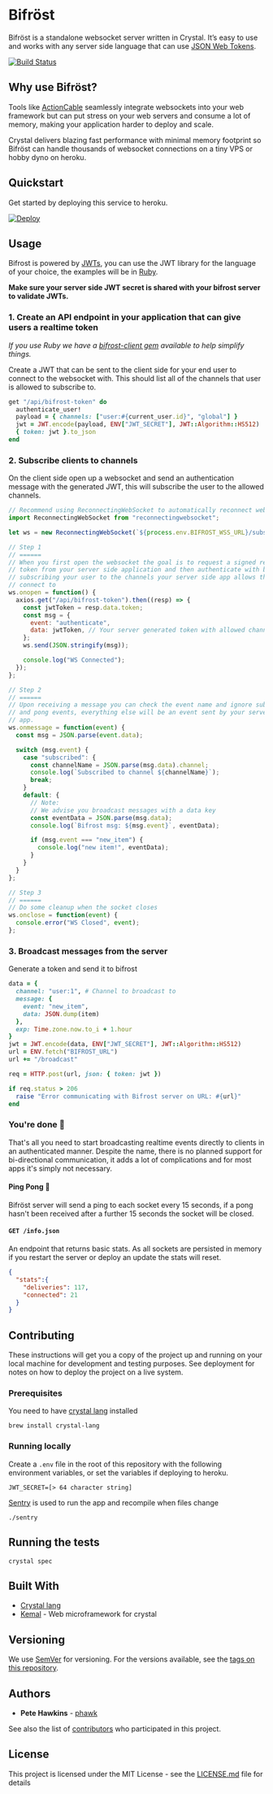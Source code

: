 # Bifröst

Bifröst is a standalone websocket server written in Crystal. It’s easy to use and works with any server side language that can use [JSON Web Tokens](https://jwt.io/).

[![Build Status](https://travis-ci.org/alternatelabs/bifrost.svg?branch=master)](https://travis-ci.org/alternatelabs/bifrost)

## Why use Bifröst?

Tools like [ActionCable](https://github.com/rails/rails/tree/master/actioncable) seamlessly integrate websockets into your web framework but can put stress on your web servers and consume a lot of memory, making your application harder to deploy and scale.

Crystal delivers blazing fast performance with minimal memory footprint so Bifröst can handle thousands of websocket connections on a tiny VPS or hobby dyno on heroku.

## Quickstart

Get started by deploying this service to heroku.

[![Deploy](https://www.herokucdn.com/deploy/button.svg)](https://heroku.com/deploy)

## Usage

Bifrost is powered by [JWTs](https://jwt.io/), you can use the JWT library for the language of your choice, the examples will be in [Ruby](https://github.com/jwt/ruby-jwt).

**Make sure your server side JWT secret is shared with your bifrost server to validate JWTs.**

### 1. Create an API endpoint in your application that can give users a realtime token

*If you use Ruby we have a [bifrost-client gem](https://github.com/alternatelabs/bifrost-ruby-client) available to help simplify things.*

Create a JWT that can be sent to the client side for your end user to connect to the websocket with. This should list all of the channels that user is allowed to subscribe to.

```ruby
get "/api/bifrost-token" do
  authenticate_user!
  payload = { channels: ["user:#{current_user.id}", "global"] }
  jwt = JWT.encode(payload, ENV["JWT_SECRET"], JWT::Algorithm::HS512)
  { token: jwt }.to_json
end
```

### 2. Subscribe clients to channels

On the client side open up a websocket and send an authentication message with the generated JWT, this will subscribe the user to the allowed channels.

```js
// Recommend using ReconnectingWebSocket to automatically reconnect websockets if you deploy the server or have any network disconnections
import ReconnectingWebSocket from "reconnectingwebsocket";

let ws = new ReconnectingWebSocket(`${process.env.BIFROST_WSS_URL}/subscribe`); // URL your bifrost server is running on

// Step 1
// ======
// When you first open the websocket the goal is to request a signed realtime
// token from your server side application and then authenticate with bifrost,
// subscribing your user to the channels your server side app allows them to
// connect to
ws.onopen = function() {
  axios.get("/api/bifrost-token").then((resp) => {
    const jwtToken = resp.data.token;
    const msg = {
      event: "authenticate",
      data: jwtToken, // Your server generated token with allowed channels
    };
    ws.send(JSON.stringify(msg));

    console.log("WS Connected");
  });
};

// Step 2
// ======
// Upon receiving a message you can check the event name and ignore subscribed
// and pong events, everything else will be an event sent by your server side
// app.
ws.onmessage = function(event) {
  const msg = JSON.parse(event.data);

  switch (msg.event) {
    case "subscribed": {
      const channelName = JSON.parse(msg.data).channel;
      console.log(`Subscribed to channel ${channelName}`);
      break;
    }
    default: {
      // Note:
      // We advise you broadcast messages with a data key
      const eventData = JSON.parse(msg.data);
      console.log(`Bifrost msg: ${msg.event}`, eventData);

      if (msg.event === "new_item") {
        console.log("new item!", eventData);
      }
    }
  }
};

// Step 3
// ======
// Do some cleanup when the socket closes
ws.onclose = function(event) {
  console.error("WS Closed", event);
};
```

### 3. Broadcast messages from the server

Generate a token and send it to bifrost

```ruby
data = {
  channel: "user:1", # Channel to broadcast to
  message: {
    event: "new_item",
    data: JSON.dump(item)
  },
  exp: Time.zone.now.to_i + 1.hour
}
jwt = JWT.encode(data, ENV["JWT_SECRET"], JWT::Algorithm::HS512)
url = ENV.fetch("BIFROST_URL")
url += "/broadcast"

req = HTTP.post(url, json: { token: jwt })

if req.status > 206
  raise "Error communicating with Bifrost server on URL: #{url}"
end
```

### You're done 🚀

That's all you need to start broadcasting realtime events directly to clients in an authenticated manner. Despite the name, there is no planned support for bi-directional communication, it adds a lot of complications and for most apps it's simply not necessary.

#### Ping Pong 🏓

Bifröst server will send a ping to each socket every 15 seconds, if a pong hasn't been received after a further 15 seconds the socket will be closed.

#### `GET /info.json`

An endpoint that returns basic stats. As all sockets are persisted in memory if you restart the server or deploy an update the stats will reset.

```json
{
  "stats":{
    "deliveries": 117,
    "connected": 21
  }
}
```

## Contributing

These instructions will get you a copy of the project up and running on your local machine for development and testing purposes. See deployment for notes on how to deploy the project on a live system.

### Prerequisites

You need to have [crystal lang](https://crystal-lang.org/) installed

```
brew install crystal-lang
```

### Running locally

Create a `.env` file in the root of this repository with the following environment variables, or set the variables if deploying to heroku.

```
JWT_SECRET=[> 64 character string]
```

[Sentry](https://github.com/samueleaton/sentry) is used to run the app and recompile when files change

```
./sentry
```

## Running the tests

```
crystal spec
```

## Built With

* [Crystal lang](https://crystal-lang.org/)
* [Kemal](https://github.com/kemalcr/kemal) - Web microframework for crystal

## Versioning

We use [SemVer](http://semver.org/) for versioning. For the versions available, see the [tags on this repository](https://github.com/your/project/tags).

## Authors

* **Pete Hawkins** - [phawk](https://github.com/phawk)

See also the list of [contributors](https://github.com/alternatelabs/crystal-realtime/contributors) who participated in this project.

## License

This project is licensed under the MIT License - see the [LICENSE.md](LICENSE.md) file for details
